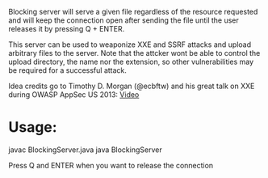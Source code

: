 Blocking server will serve a given file regardless of the resource requested and will keep the connection open after sending the file until the user releases it by pressing Q + ENTER. 

This server can be used to weaponize XXE and SSRF attacks and upload arbitrary files to the server. Note that the attcker wont be able to control the upload directory, the name nor the extension, so other vulnerabilities may be required for a successful attack.

Idea credits go to Timothy D. Morgan (@ecbftw) and his great talk on XXE during OWASP AppSec US 2013:
[Video](http://www.youtube.com/watch?v=eHSNT8vWLfc&feature=youtu.be)

# Usage:

javac BlockingServer.java
java BlockingServer <port> <file to serve>

Press Q and ENTER when you want to release the connection



